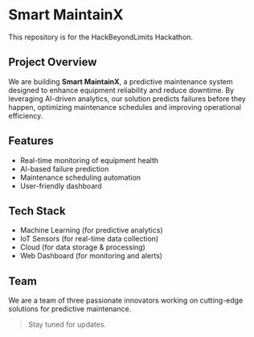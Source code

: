 # Smart MaintainX  

This repository is for the HackBeyondLimits Hackathon.  

## Project Overview  
We are building **Smart MaintainX**, a predictive maintenance system designed to enhance equipment reliability and reduce downtime. By leveraging AI-driven analytics, our solution predicts failures before they happen, optimizing maintenance schedules and improving operational efficiency.  

## Features  
- Real-time monitoring of equipment health  
- AI-based failure prediction  
- Maintenance scheduling automation  
- User-friendly dashboard  

## Tech Stack  
- Machine Learning (for predictive analytics)  
- IoT Sensors (for real-time data collection)  
- Cloud (for data storage & processing)  
- Web Dashboard (for monitoring and alerts)  

## Team  
We are a team of three passionate innovators working on cutting-edge solutions for predictive maintenance.  

>Stay tuned for updates.  
